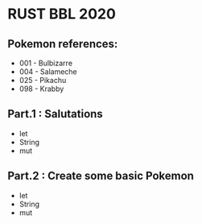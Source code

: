 # RUST BBL 2020
## Pokemon references:

- 001 - Bulbizarre 
- 004 - Salameche
- 025 - Pikachu
- 098 - Krabby


## Part.1 : Salutations

- let
- String
- mut


## Part.2 : Create some basic Pokemon

- let
- String
- mut

